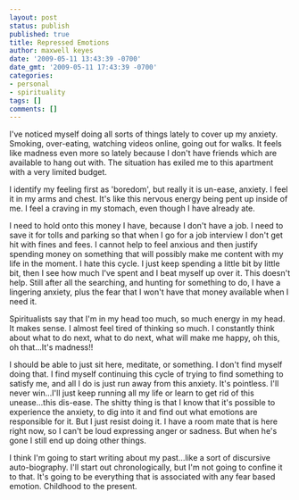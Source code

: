 ```yaml
---
layout: post
status: publish
published: true
title: Repressed Emotions
author: maxwell keyes
date: '2009-05-11 13:43:39 -0700'
date_gmt: '2009-05-11 17:43:39 -0700'
categories:
- personal
- spirituality
tags: []
comments: []
---
```


I've noticed myself doing all sorts of things lately to cover up my anxiety. Smoking, over-eating, watching videos online, going out for walks. It feels like madness even more so lately because I don't have friends which are available to hang out with. The situation has exiled me to this apartment with a very limited budget.

I identify my feeling first as 'boredom', but really it is un-ease, anxiety. I feel it in my arms and chest. It's like this nervous energy being pent up inside of me. I feel a craving in my stomach, even though I have already ate.

I need to hold onto this money I have, because I don't have a job. I need to save it for tolls and parking so that when I go for a job interview I don't get hit with fines and fees. I cannot help to feel anxious and then justify spending money on something that will possibly make me content with my life in the moment. I hate this cycle. I just keep spending a little bit by little bit, then I see how much I've spent and I beat myself up over it. This doesn't help. Still after all the searching, and hunting for something to do, I have a lingering anxiety, plus the fear that I won't have that money available when I need it.

Spiritualists say that I'm in my head too much, so much energy in my head. It makes sense. I almost feel tired of thinking so much. I constantly think about what to do next, what to do next, what will make me happy, oh this, oh that...It's madness!!

I should be able to just sit here, meditate, or something. I don't find myself doing that. I find myself continuing this cycle of trying to find something to satisfy me, and all I do is just run away from this anxiety. It's pointless. I'll never win...I'll just keep running all my life or learn to get rid of this unease...this dis-ease. The shitty thing is that I know that it's possible to experience the anxiety, to dig into it and find out what emotions are responsible for it. But I just resist doing it. I have a room mate that is here right now, so I can't be loud expressing anger or sadness. But when he's gone I still end up doing other things.

I think I'm going to start writing about my past...like a sort of discursive auto-biography. I'll start out chronologically, but I'm not going to confine it to that. It's going to be everything that is associated with any fear based emotion. Childhood to the present.
